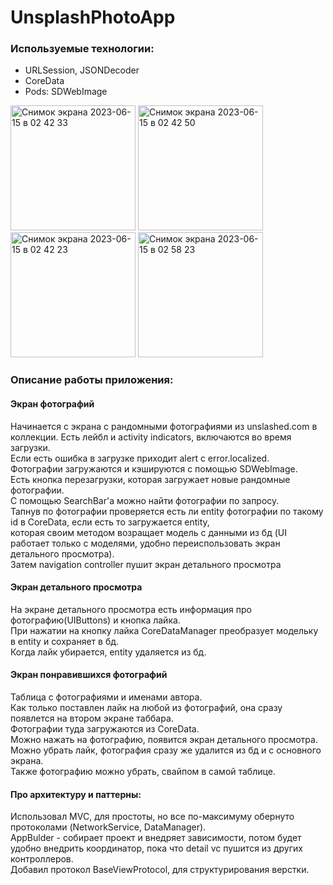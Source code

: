 # UnsplashPhotoApp
### Используемые технологии:
* URLSession, JSONDecoder
* CoreData
* Pods: SDWebImage


<img width="200" alt="Снимок экрана 2023-06-15 в 02 42 33" src="https://github.com/VladEnbaev/White-FluffyTestTask/assets/116029905/39a9a007-d40b-43f8-92a8-76bbe0caaa34">
<img width="200" alt="Снимок экрана 2023-06-15 в 02 42 50" src="https://github.com/VladEnbaev/White-FluffyTestTask/assets/116029905/c4b332f8-e8ef-46ed-bf25-4ac60a9e0170">
<img width="200" alt="Снимок экрана 2023-06-15 в 02 42 23" src="https://github.com/VladEnbaev/White-FluffyTestTask/assets/116029905/dbe8655f-45cb-40d6-bf0e-3b0a71a0c658">
<img width="200" alt="Снимок экрана 2023-06-15 в 02 58 23" src="https://github.com/VladEnbaev/White-FluffyTestTask/assets/116029905/e20ffe03-fc66-4a0b-a59e-3cb1cf181cec">

### Описание работы приложения: 

#### Экран фотографий
Начинается с экрана с рандомными фотографиями из unslashed.com в коллекции. Есть лейбл и activity indicators, включаются во время загрузки.<br> 
Eсли есть ошибка в загрузке приходит alert c error.localized. <br> 
Фотографии загружаются и кэшируются с помощью SDWebImage.<br> 
Есть кнопка перезагрузки, которая загружает новые рандомные фотографии.<br>
С помощью SearchBar'a можно найти фотографии по запросу. <br> 
Тапнув по фотографии проверяется есть ли entity фотографии по такому id в CoreData, если есть то загружается entity,<br>
которая своим методом возращает модель с данными из бд (UI работает только с моделями, удобно переиспользовать экран детального просмотра). <br>
Затем navigation controller пушит экран детального просмотра

#### Экран детального просмотра
На экране детального просмотра есть информация про фотографию(UIButtons) и кнопка лайка.<br>
При нажатии на кнопку лайка CoreDataManager преобразует модельку в entity и сохраняет в бд.<br>
Когда лайк убирается, entity удаляется из бд.<br>


#### Экран понравившихся фотографий
Таблица с фотографиями и именами автора. <br>
Как только поставлен лайк на любой из фотографий, она сразу появлется на втором экране таббара. <br>
Фотографии туда загружаются из CoreData. <br>
Можно нажать на фотографию, появится экран детального просмотра. Можно убрать лайк, фотография сразу же удалится из бд и с основного экрана. <br>
Также фотографию можно убрать, свайпом в самой таблице.

#### Про архитектуру и паттерны: 
Использовал MVC, для простоты, но все по-максимуму обернуто протоколами (NetworkService, DataManager).<br>
AppBulder - собирает проект и внедряет зависимости, потом будет удобно внедрить координатор, пока что detail vc пушится из других контроллеров. <br>
Добавил протокол BaseViewProtocol, для структурирования верстки.

 
